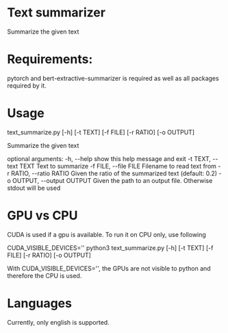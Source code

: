 # Text summarizer

Summarize the given text

# Requirements:
pytorch and bert-extractive-summarizer is required as well as all packages required by it. 


# Usage 
text_summarize.py [-h] [-t TEXT] [-f FILE] [-r RATIO] [-o OUTPUT]

Summarize the given text

optional arguments:
  -h, --help            show this help message and exit
  -t TEXT, --text TEXT  Text to summarize
  -f FILE, --file FILE  Filename to read text from
  -r RATIO, --ratio RATIO
                        Given the ratio of the summarized text (default: 0.2)
  -o OUTPUT, --output OUTPUT
                        Given the path to an output file. Otherwise stdout
                        will be used

# GPU vs CPU
CUDA is used if a gpu is available. To run it on CPU only, use following

CUDA_VISIBLE_DEVICES='' python3 text_summarize.py [-h] [-t TEXT] [-f FILE] [-r RATIO] [-o OUTPUT]

With CUDA_VISIBLE_DEVICES='', the GPUs are not visible to python and therefore the CPU is used. 

# Languages
Currently, only english is supported.  